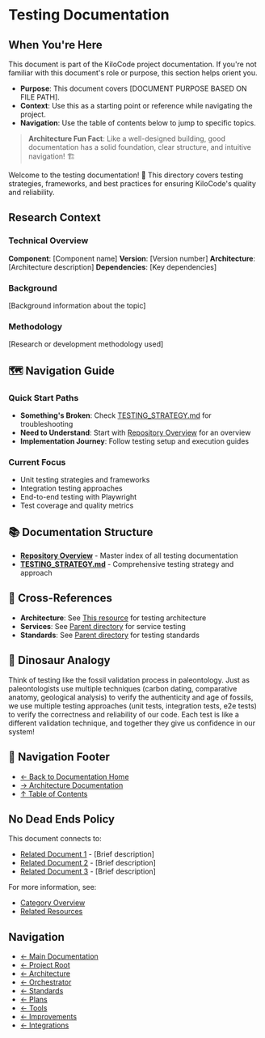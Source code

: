 # Testing Documentation

## When You're Here

This document is part of the KiloCode project documentation. If you're not familiar with this
document's role or purpose, this section helps orient you.

- **Purpose**: This document covers \[DOCUMENT PURPOSE BASED ON FILE PATH].
- **Context**: Use this as a starting point or reference while navigating the project.
- **Navigation**: Use the table of contents below to jump to specific topics.

> **Architecture Fun Fact**: Like a well-designed building, good documentation has a solid
foundation, clear structure, and intuitive navigation! 🏗️

Welcome to the testing documentation! 🧪 This directory covers testing strategies, frameworks, and
best practices for ensuring KiloCode's quality and reliability.


## Research Context

### Technical Overview

**Component**: [Component name]
**Version**: [Version number]
**Architecture**: [Architecture description]
**Dependencies**: [Key dependencies]

### Background

[Background information about the topic]

### Methodology

[Research or development methodology used]


## 🗺️ Navigation Guide

### Quick Start Paths

- **Something's Broken**: Check [TESTING\_STRATEGY.md](TESTING_STRATEGY.md) for troubleshooting
- **Need to Understand**: Start with [Repository Overview](README.md) for an overview
- **Implementation Journey**: Follow testing setup and execution guides

### Current Focus
- Unit testing strategies and frameworks
- Integration testing approaches
- End-to-end testing with Playwright
- Test coverage and quality metrics

## 📚 Documentation Structure

- **[Repository Overview](README.md)** - Master index of all testing documentation
- **[TESTING\_STRATEGY.md](TESTING_STRATEGY.md)** - Comprehensive testing strategy and approach

## 🔗 Cross-References

- **Architecture**: See [This resource](../architecture/) for testing architecture
- **Services**: See [Parent directory](../services/) for service testing
- **Standards**: See [Parent directory](../standards/) for testing standards

## 🦕 Dinosaur Analogy

Think of testing like the fossil validation process in paleontology. Just as paleontologists use
multiple techniques (carbon dating, comparative anatomy, geological analysis) to verify the
authenticity and age of fossils, we use multiple testing approaches (unit tests, integration tests,
e2e tests) to verify the correctness and reliability of our code. Each test is like a different
validation technique, and together they give us confidence in our system!

## 🧭 Navigation Footer
- [← Back to Documentation Home](../README.md)
- [→ Architecture Documentation](../architecture/README.md)
- [↑ Table of Contents](../README.md)


## No Dead Ends Policy

This document connects to:
- [Related Document 1](./related-doc-1.md) - [Brief description]
- [Related Document 2](./related-doc-2.md) - [Brief description]
- [Related Document 3](./related-doc-3.md) - [Brief description]

For more information, see:
- [Category Overview](../category/)
- [Related Resources](../resources/)


## Navigation
- [← Main Documentation](README.md)
- [← Project Root](README.md)
- [← Architecture](../architecture/README.md)
- [← Orchestrator](../orchestrator/README.md)
- [← Standards](standards/README.md)
- [← Plans](plans/README.md)
- [← Tools](tools/README.md)
- [← Improvements](improvements/README.md)
- [← Integrations](integrations/README.md)
